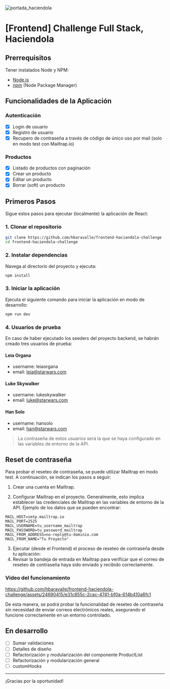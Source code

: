 ![portada_haciendola](https://github.com/hbaravalle/backend-haciendola-challenge/assets/24690415/43f3f53c-3178-470e-8103-b52938d38821)
# [Frontend] Challenge Full Stack, Haciendola

## Prerrequisitos

Tener instalados Node y NPM:

- [Node.js](https://nodejs.org/es/download/)
- [npm](https://www.npmjs.com/get-npm) (Node Package Manager)

## Funcionalidades de la Aplicación

### Autenticación

- [X] Login de usuario
- [X] Registro de usuario
- [X] Recupero de contraseña a través de código de único uso por mail (solo en modo test con Mailtrap.io)

### Productos

- [X] Listado de productos con paginación
- [X] Crear un producto
- [X] Editar un producto
- [X] Borrar (soft) un producto

## Primeros Pasos

Sigue estos pasos para ejecutar (localmente) la aplicación de React:

### 1. Clonar el repositorio

```bash
git clone https://github.com/hbaravalle/frontend-haciendola-challenge
cd frontend-haciendola-challenge
```

### 2. Instalar dependencias

Navega al directorio del proyecto y ejecuta:

```bash
npm install
```

### 3. Iniciar la aplicación

Ejecuta el siguiente comando para iniciar la aplicación en modo de desarrollo:

```bash
npm run dev
```

### 4. Usuarios de prueba

En caso de haber ejecutado los seeders del proyecto backend, se habrán creado tres usuarios de prueba:

#### Leia Organa
- username: leiaorgana
- email: leia@starwars.com

#### Luke Skywalker
- username: lukeskywalker
- email: luke@starwars.com

#### Han Solo
- username: hansolo
- email: han@starwars.com

> La contraseña de estos usuarios será la que se haya configurado en las variables de entorno de la API.

## Reset de contraseña

Para probar el reseteo de contraseña, se puede utilizar Mailtrap en modo test. A continuación, se indican los pasos a seguir:

1. Crear una cuenta en Mailtrap.

2. Configurar Mailtrap en el proyecto. Generalmente, esto implica establecer las credenciales de Mailtrap en las variables de entorno de la API. Ejemplo de los datos que se pueden encontrar:

```
MAIL_HOST=smtp.mailtrap.io
MAIL_PORT=2525
MAIL_USERNAME=tu_username_mailtrap
MAIL_PASSWORD=tu_password_mailtrap
MAIL_FROM_ADDRESS=no-reply@tu-dominio.com
MAIL_FROM_NAME="Tu Proyecto"
```

3. Ejecutar (desde el Frontend) el proceso de reseteo de contraseña desde tu aplicación:
4. Revisar la bandeja de entrada en Mailtrap para verificar que el correo de reseteo de contraseña haya sido enviado y recibido correctamente.

### Video del funcionamiento

https://github.com/hbaravalle/frontend-haciendola-challenge/assets/24690415/e31c855c-2cac-4741-bf0a-614b410a6fc1

De esta manera, se podrá probar la funcionalidad de reseteo de contraseña sin necesidad de enviar correos electrónicos reales, asegurando el funcione correctamente en un entorno controlado.

## En desarrollo
- [ ] Sumar validaciones
- [ ] Detalles de diseño
- [ ] Refactorización y modularización del componente ProductList
- [ ] Refactorización y modularización general
- [ ] customHooks

---

¡Gracias por la oportunidad!
